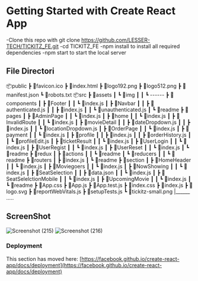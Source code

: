 # Getting Started with Create React App

-Clone this repo with git clone https://github.com/LESSER-TECH/TICKITZ_FE.git
-cd TICKITZ_FE
-npm install to install all required dependencies
-npm start to start the local server

## File Directori
📦public
 ┣ 📜favicon.ico
 ┣ 📜index.html
 ┣ 📜logo192.png
 ┣ 📜logo512.png
 ┣ 📜manifest.json
 ┗ 📜robots.txt
 📦src
 ┣ 📂assets
 ┃ ┗ 📂img
 ┃ ┃ ┗ ------
 ┣ 📂components
 ┃ ┣ 📂Footer
 ┃ ┃ ┗ 📜index.js
 ┃ ┣ 📂Navbar
 ┃ ┃ ┣ 📜authenticated.js
 ┃ ┃ ┣ 📜index.js
 ┃ ┃ ┗ 📜unauthenticated.js
 ┃ ┗ 📜readme
 ┣ 📂pages
 ┃ ┣ 📂AdminPage
 ┃ ┃ ┗ 📜index.js
 ┃ ┣ 📂home
 ┃ ┃ ┗ 📜index.js
 ┃ ┣ 📂InvalidRoute
 ┃ ┃ ┗ 📜index.js
 ┃ ┣ 📂movieDetail
 ┃ ┃ ┣ 📜dateDropdown.js
 ┃ ┃ ┣ 📜index.js
 ┃ ┃ ┗ 📜locationDropdown.js
 ┃ ┣ 📂OrderPage
 ┃ ┃ ┗ 📜index.js
 ┃ ┣ 📂payment
 ┃ ┃ ┗ 📜index.js
 ┃ ┣ 📂profile
 ┃ ┃ ┣ 📜index.js
 ┃ ┃ ┣ 📜orderHistory.js
 ┃ ┃ ┗ 📜profileEdit.js
 ┃ ┣ 📂ticketResult
 ┃ ┃ ┗ 📜index.js
 ┃ ┣ 📂UserLogin
 ┃ ┃ ┗ 📜index.js
 ┃ ┣ 📂UserRegist
 ┃ ┃ ┗ 📜index.js
 ┃ ┣ 📂UserReset
 ┃ ┃ ┗ 📜index.js
 ┃ ┗ 📜readme
 ┣ 📂redux
 ┃ ┣ 📂actions
 ┃ ┃ ┗ 📜readme
 ┃ ┗ 📂reducers
 ┃ ┃ ┗ 📜readme
 ┣ 📂routers
 ┃ ┣ 📜index.js
 ┃ ┗ 📜readme
 ┣ 📂section
 ┃ ┣ 📂HomeHeader
 ┃ ┃ ┗ 📜index.js
 ┃ ┣ 📂Moviegoers
 ┃ ┃ ┗ 📜index.js
 ┃ ┣ 📂NowShowing
 ┃ ┃ ┗ 📜index.js
 ┃ ┣ 📂SeatSelection
 ┃ ┃ ┣ 📜data.json
 ┃ ┃ ┗ 📜index.js
 ┃ ┣ 📂SeatSelelctionMobile
 ┃ ┃ ┗ 📜index.js
 ┃ ┣ 📂UpcomingMovie
 ┃ ┃ ┗ 📜index.js
 ┃ ┗ 📜readme
 ┣ 📜App.css
 ┣ 📜App.js
 ┣ 📜App.test.js
 ┣ 📜index.css
 ┣ 📜index.js
 ┣ 📜logo.svg
 ┣ 📜reportWebVitals.js
 ┣ 📜setupTests.js
 ┗ 📜tickitz-small.png
 |______ .....

## ScreenShot
![Screenshot (215)](https://user-images.githubusercontent.com/85351730/220481983-4e0bd5f4-7c8b-42cd-824b-93739f9f16a7.png)
![Screenshot (216)](https://user-images.githubusercontent.com/85351730/220482007-e9959e1c-6ec6-4920-b793-07eb671e76c1.png)


### Deployment

This section has moved here: [https://facebook.github.io/create-react-app/docs/deployment](https://facebook.github.io/create-react-app/docs/deployment)

